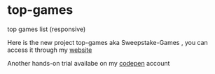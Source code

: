 # top-games
top games list (responsive)

Here is the new project top-games aka Sweepstake-Games ,
you can access it through my [website](https://sweepstake-games.vercel.app/)

Another hands-on trial availabe on my [codepen](https://codepen.io/bhargavkadali39/pen/GRMRqyX) account
